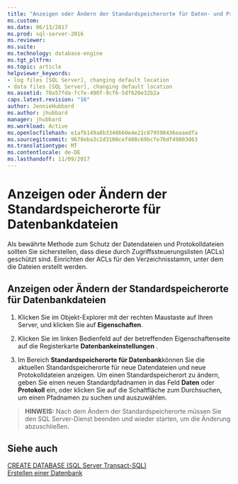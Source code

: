 ```yaml
---
title: "Anzeigen oder Ändern der Standardspeicherorte für Daten- und Protokolldateien (SQL Server Management Studio) | Microsoft-Dokumentation"
ms.custom: 
ms.date: 06/13/2017
ms.prod: sql-server-2016
ms.reviewer: 
ms.suite: 
ms.technology: database-engine
ms.tgt_pltfrm: 
ms.topic: article
helpviewer_keywords:
- log files [SQL Server], changing default location
- data files [SQL Server], changing default location
ms.assetid: 70a57fda-fcfe-490f-9cf6-5df620e32b2a
caps.latest.revision: "16"
author: JennieHubbard
ms.author: jhubbard
manager: jhubbard
ms.workload: Active
ms.openlocfilehash: e1afb149a8b3348660e4e21c879598436eaaedfa
ms.sourcegitcommit: 9678eba3c2d3100cef408c69bcfe76df49803d63
ms.translationtype: MT
ms.contentlocale: de-DE
ms.lasthandoff: 11/09/2017
---
```

# <a name="view-or-change-the-default-locations-for-data-and-log-files"></a>Anzeigen oder Ändern der Standardspeicherorte für Datenbankdateien
  
 Als bewährte Methode zum Schutz der Datendateien und Protokolldateien sollten Sie sicherstellen, dass diese durch Zugriffssteuerungslisten (ACLs) geschützt sind. Einrichten der ACLs für den Verzeichnisstamm, unter dem die Dateien erstellt werden.  
 
  
## <a name="view-or-change-the-default-locations-for-database-files"></a>Anzeigen oder Ändern der Standardspeicherorte für Datenbankdateien  
  
1.  Klicken Sie im Objekt-Explorer mit der rechten Maustaste auf Ihren Server, und klicken Sie auf **Eigenschaften**.  
  
2.  Klicken Sie im linken Bedienfeld auf der betreffenden Eigenschaftenseite auf die Registerkarte **Datenbankeinstellungen** .  
  
3.  Im Bereich **Standardspeicherorte für Datenbank**können Sie die aktuellen Standardspeicherorte für neue Datendateien und neue Protokolldateien anzeigen. Um einen Standardspeicherort zu ändern, geben Sie einen neuen Standardpfadnamen in das Feld **Daten** oder **Protokoll** ein, oder klicken Sie auf die Schaltfläche zum Durchsuchen, um einen Pfadnamen zu suchen und auszuwählen.  
  
>**HINWEIS:** Nach dem Ändern der Standardspeicherorte müssen Sie den SQL Server-Dienst beenden und wieder starten, um die Änderung abzuschließen.  
  
## <a name="see-also"></a>Siehe auch  
 [CREATE DATABASE &#40;SQL Server Transact-SQL&#41;](../../t-sql/statements/create-database-sql-server-transact-sql.md)   
 [Erstellen einer Datenbank](../../relational-databases/databases/create-a-database.md)  
  
  
